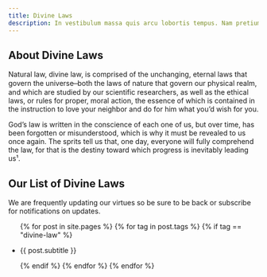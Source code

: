 ```yaml
---
title: Divine Laws
description: In vestibulum massa quis arcu lobortis tempus. Nam pretium arcu in odio vulputate luctus.
---
```


## About Divine Laws
Natural law, divine law, is comprised of the unchanging, eternal laws that govern the universe ̶ both the laws of nature that govern our physical realm, and which are studied by our scientific researchers, as well as the ethical laws, or rules for proper, moral action, the essence of which is contained in the instruction to love your neighbor and do for him what you’d wish for you.

God’s law is written in the conscience of each one of us, but over time, has been forgotten or misunderstood, which is why it must be revealed to us once again. The sprits tell us that, one day, everyone will fully comprehend the law, for that is the destiny toward which progress is inevitably leading us¹.


## Our List of Divine Laws
We are frequently updating our virtues so be sure to be back or subscribe for notifications on updates.

<div class="left">
    <ul>
        {% for post in site.pages %}
        {% for tag in post.tags %}
        {% if tag == "divine-law" %}
            <li>
                                <p>{{ post.subtitle }}</p>
            </li>
        {% endif %}
        {% endfor %}
        {% endfor %}
    </ul>
</div>
